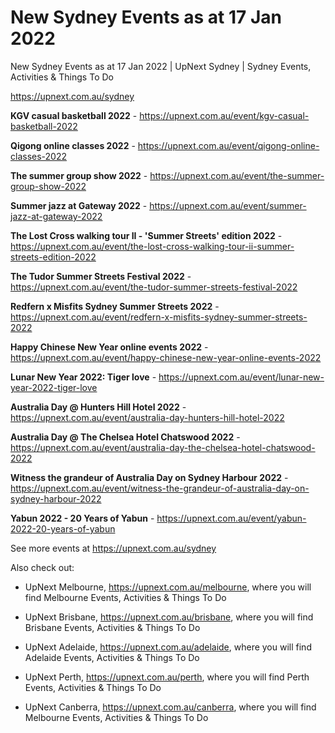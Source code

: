 # New Sydney Events as at 17 Jan 2022
New Sydney Events as at 17 Jan 2022 | UpNext Sydney | Sydney Events, Activities &amp; Things To Do

https://upnext.com.au/sydney


**KGV casual basketball 2022** - https://upnext.com.au/event/kgv-casual-basketball-2022

**Qigong online classes 2022** - https://upnext.com.au/event/qigong-online-classes-2022

**The summer group show 2022** - https://upnext.com.au/event/the-summer-group-show-2022

**Summer jazz at Gateway 2022** - https://upnext.com.au/event/summer-jazz-at-gateway-2022

**The Lost Cross walking tour II - 'Summer Streets' edition 2022** - https://upnext.com.au/event/the-lost-cross-walking-tour-ii-summer-streets-edition-2022

**The Tudor Summer Streets Festival 2022** - https://upnext.com.au/event/the-tudor-summer-streets-festival-2022

**Redfern x Misfits Sydney Summer Streets 2022** - https://upnext.com.au/event/redfern-x-misfits-sydney-summer-streets-2022

**Happy Chinese New Year online events 2022** - https://upnext.com.au/event/happy-chinese-new-year-online-events-2022

**Lunar New Year 2022: Tiger love** - https://upnext.com.au/event/lunar-new-year-2022-tiger-love

**Australia Day @ Hunters Hill Hotel 2022** - https://upnext.com.au/event/australia-day-hunters-hill-hotel-2022

**Australia Day @ The Chelsea Hotel Chatswood 2022** - https://upnext.com.au/event/australia-day-the-chelsea-hotel-chatswood-2022

**Witness the grandeur of Australia Day on Sydney Harbour 2022** - https://upnext.com.au/event/witness-the-grandeur-of-australia-day-on-sydney-harbour-2022

**Yabun 2022 - 20 Years of Yabun** - https://upnext.com.au/event/yabun-2022-20-years-of-yabun



See more events at https://upnext.com.au/sydney


Also check out:

* UpNext Melbourne, https://upnext.com.au/melbourne, where you will find Melbourne Events, Activities & Things To Do

* UpNext Brisbane, https://upnext.com.au/brisbane, where you will find Brisbane Events, Activities & Things To Do

* UpNext Adelaide, https://upnext.com.au/adelaide, where you will find Adelaide Events, Activities & Things To Do

* UpNext Perth, https://upnext.com.au/perth, where you will find Perth Events, Activities & Things To Do

* UpNext Canberra, https://upnext.com.au/canberra, where you will find Melbourne Events, Activities & Things To Do
